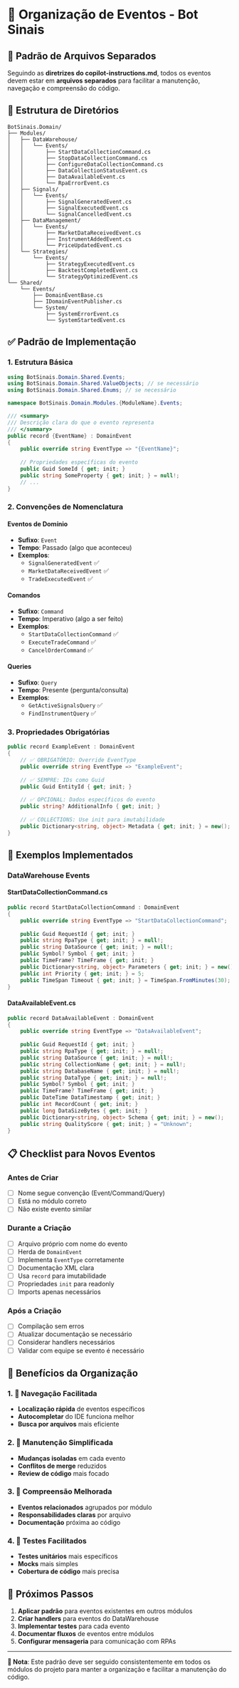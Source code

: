 # 📝 Organização de Eventos - Bot Sinais

## 🎯 **Padrão de Arquivos Separados**

Seguindo as **diretrizes do copilot-instructions.md**, todos os eventos devem estar em **arquivos separados** para facilitar a manutenção, navegação e compreensão do código.

## 📂 **Estrutura de Diretórios**

```
BotSinais.Domain/
├── Modules/
│   ├── DataWarehouse/
│   │   └── Events/
│   │       ├── StartDataCollectionCommand.cs
│   │       ├── StopDataCollectionCommand.cs
│   │       ├── ConfigureDataCollectionCommand.cs
│   │       ├── DataCollectionStatusEvent.cs
│   │       ├── DataAvailableEvent.cs
│   │       └── RpaErrorEvent.cs
│   ├── Signals/
│   │   └── Events/
│   │       ├── SignalGeneratedEvent.cs
│   │       ├── SignalExecutedEvent.cs
│   │       └── SignalCancelledEvent.cs
│   ├── DataManagement/
│   │   └── Events/
│   │       ├── MarketDataReceivedEvent.cs
│   │       ├── InstrumentAddedEvent.cs
│   │       └── PriceUpdatedEvent.cs
│   └── Strategies/
│       └── Events/
│           ├── StrategyExecutedEvent.cs
│           ├── BacktestCompletedEvent.cs
│           └── StrategyOptimizedEvent.cs
└── Shared/
    └── Events/
        ├── DomainEventBase.cs
        ├── IDomainEventPublisher.cs
        └── System/
            ├── SystemErrorEvent.cs
            └── SystemStartedEvent.cs
```

## ✅ **Padrão de Implementação**

### **1. Estrutura Básica**
```csharp
using BotSinais.Domain.Shared.Events;
using BotSinais.Domain.Shared.ValueObjects; // se necessário
using BotSinais.Domain.Shared.Enums; // se necessário

namespace BotSinais.Domain.Modules.{ModuleName}.Events;

/// <summary>
/// Descrição clara do que o evento representa
/// </summary>
public record {EventName} : DomainEvent
{
    public override string EventType => "{EventName}";
    
    // Propriedades específicas do evento
    public Guid SomeId { get; init; }
    public string SomeProperty { get; init; } = null!;
    // ...
}
```

### **2. Convenções de Nomenclatura**

#### **Eventos de Domínio**
- **Sufixo**: `Event`
- **Tempo**: Passado (algo que aconteceu)
- **Exemplos**: 
  - `SignalGeneratedEvent` ✅
  - `MarketDataReceivedEvent` ✅
  - `TradeExecutedEvent` ✅

#### **Comandos**
- **Sufixo**: `Command`
- **Tempo**: Imperativo (algo a ser feito)
- **Exemplos**:
  - `StartDataCollectionCommand` ✅
  - `ExecuteTradeCommand` ✅
  - `CancelOrderCommand` ✅

#### **Queries**
- **Sufixo**: `Query`
- **Tempo**: Presente (pergunta/consulta)
- **Exemplos**:
  - `GetActiveSignalsQuery` ✅
  - `FindInstrumentQuery` ✅

### **3. Propriedades Obrigatórias**

```csharp
public record ExampleEvent : DomainEvent
{
    // ✅ OBRIGATÓRIO: Override EventType
    public override string EventType => "ExampleEvent";
    
    // ✅ SEMPRE: IDs como Guid
    public Guid EntityId { get; init; }
    
    // ✅ OPCIONAL: Dados específicos do evento
    public string? AdditionalInfo { get; init; }
    
    // ✅ COLLECTIONS: Use init para imutabilidade
    public Dictionary<string, object> Metadata { get; init; } = new();
}
```

## 🔄 **Exemplos Implementados**

### **DataWarehouse Events**

#### **StartDataCollectionCommand.cs**
```csharp
public record StartDataCollectionCommand : DomainEvent
{
    public override string EventType => "StartDataCollectionCommand";
    
    public Guid RequestId { get; init; }
    public string RpaType { get; init; } = null!;
    public string DataSource { get; init; } = null!;
    public Symbol? Symbol { get; init; }
    public TimeFrame? TimeFrame { get; init; }
    public Dictionary<string, object> Parameters { get; init; } = new();
    public int Priority { get; init; } = 5;
    public TimeSpan Timeout { get; init; } = TimeSpan.FromMinutes(30);
}
```

#### **DataAvailableEvent.cs**
```csharp
public record DataAvailableEvent : DomainEvent
{
    public override string EventType => "DataAvailableEvent";
    
    public Guid RequestId { get; init; }
    public string RpaType { get; init; } = null!;
    public string DataSource { get; init; } = null!;
    public string CollectionName { get; init; } = null!;
    public string DatabaseName { get; init; } = null!;
    public string DataType { get; init; } = null!;
    public Symbol? Symbol { get; init; }
    public TimeFrame? TimeFrame { get; init; }
    public DateTime DataTimestamp { get; init; }
    public int RecordCount { get; init; }
    public long DataSizeBytes { get; init; }
    public Dictionary<string, object> Schema { get; init; } = new();
    public string QualityScore { get; init; } = "Unknown";
}
```

## 📋 **Checklist para Novos Eventos**

### **Antes de Criar**
- [ ] Nome segue convenção (Event/Command/Query)
- [ ] Está no módulo correto
- [ ] Não existe evento similar

### **Durante a Criação**
- [ ] Arquivo próprio com nome do evento
- [ ] Herda de `DomainEvent`
- [ ] Implementa `EventType` corretamente
- [ ] Documentação XML clara
- [ ] Usa `record` para imutabilidade
- [ ] Propriedades `init` para readonly
- [ ] Imports apenas necessários

### **Após a Criação**
- [ ] Compilação sem erros
- [ ] Atualizar documentação se necessário
- [ ] Considerar handlers necessários
- [ ] Validar com equipe se evento é necessário

## 🚀 **Benefícios da Organização**

### **1. 📁 Navegação Facilitada**
- **Localização rápida** de eventos específicos
- **Autocompletar** do IDE funciona melhor
- **Busca por arquivos** mais eficiente

### **2. 🔧 Manutenção Simplificada**
- **Mudanças isoladas** em cada evento
- **Conflitos de merge** reduzidos
- **Review de código** mais focado

### **3. 📖 Compreensão Melhorada**
- **Eventos relacionados** agrupados por módulo
- **Responsabilidades claras** por arquivo
- **Documentação** próxima ao código

### **4. 🧪 Testes Facilitados**
- **Testes unitários** mais específicos
- **Mocks** mais simples
- **Cobertura de código** mais precisa

## 🎯 **Próximos Passos**

1. **Aplicar padrão** para eventos existentes em outros módulos
2. **Criar handlers** para eventos do DataWarehouse
3. **Implementar testes** para cada evento
4. **Documentar fluxos** de eventos entre módulos
5. **Configurar mensageria** para comunicação com RPAs

---

**📝 Nota**: Este padrão deve ser seguido consistentemente em todos os módulos do projeto para manter a organização e facilitar a manutenção do código.
